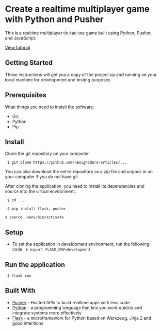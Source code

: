 # Create a realtime multiplayer game with Python and Pusher

This is a realtime multiplayer tic-tac-toe game built using Python, Pusher, and JavaScript.

[View tutorial](https://blog.pusher.com/author/neo/)

## Getting Started

These instructions will get you a copy of the project up and running on your local machine for development and testing purposes.

## Prerequisites

What things you need to install the software.

* Git.
* Python.
* Pip.

## Install

Clone the git repository on your computer

``` $ git clone https://github.com/neoighodaro-articles/...```

You can also download the entire repository as a zip file and unpack in on your computer if you do not have git

After cloning the application, you need to install its dependencies and source into the virtual environment.

``` $ cd ...```

``` $ pip install flask, pusher```

``` $ source .venv/bin/activate ```

## Setup

* To set the application in development environment, run the following code
``` $ export FLASK_ENV=development```

## Run the application
 
``` $ flask run```

## Built With

* [Pusher](https://pusher.com/) - Hosted APIs to build realtime apps with less code
* [Python](https://www.python.org/) - a programming language that lets you work quickly and integrate systems more effectively
* [Flask](http://flask.pocoo.org/) - a microframework for Python based on Werkzeug, Jinja 2 and good intentions